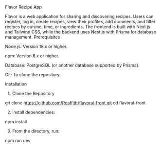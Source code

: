 Flavor Recipe App

Flavor is a web application for sharing and discovering recipes. Users can register, log in, create recipes, view their profiles, add comments, and filter recipes by cuisine, time, or ingredients. The frontend is built with Next.js and Tailwind CSS, while the backend uses Nest.js with Prisma for database management.
Prerequisites





Node.js: Version 18.x or higher.



npm: Version 8.x or higher.



Database: PostgreSQL (or another database supported by Prisma).



Git: To clone the repository.

Installation

1. Clone the Repository

git clone https://github.com/Reaffith/flavorai-front.git
cd flavorai-front

2. Install dependencies:

npm install

3.  From the directory, run:

npm run dev